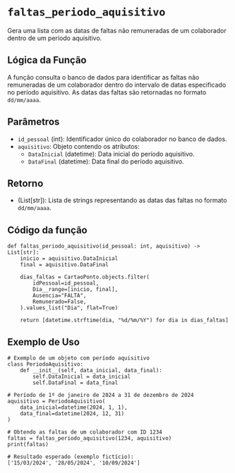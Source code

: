 # `faltas_periodo_aquisitivo`

Gera uma lista com as datas de faltas não remuneradas de um colaborador dentro de um período aquisitivo.

## Lógica da Função

A função consulta o banco de dados para identificar as faltas não remuneradas de um colaborador dentro do intervalo de datas especificado no período aquisitivo. As datas das faltas são retornadas no formato `dd/mm/aaaa`.

## Parâmetros
- `id_pessoal` (int): Identificador único do colaborador no banco de dados.
- `aquisitivo`: Objeto contendo os atributos:
  - `DataInicial` (datetime): Data inicial do período aquisitivo.
  - `DataFinal` (datetime): Data final do período aquisitivo.

## Retorno
- (List[str]): Lista de strings representando as datas das faltas no formato `dd/mm/aaaa`.

## Código da função

```{.py3 linenums="1"}
def faltas_periodo_aquisitivo(id_pessoal: int, aquisitivo) -> List[str]:
    inicio = aquisitivo.DataInicial
    final = aquisitivo.DataFinal

    dias_faltas = CartaoPonto.objects.filter(
        idPessoal=id_pessoal,
        Dia__range=[inicio, final],
        Ausencia="FALTA",
        Remunerado=False,
    ).values_list("Dia", flat=True)

    return [datetime.strftime(dia, "%d/%m/%Y") for dia in dias_faltas]
```

## Exemplo de Uso

```{.py3 linenums="1" hl_lines="18"}
# Exemplo de um objeto com período aquisitivo
class PeriodoAquisitivo:
    def __init__(self, data_inicial, data_final):
        self.DataInicial = data_inicial
        self.DataFinal = data_final

# Período de 1º de janeiro de 2024 a 31 de dezembro de 2024
aquisitivo = PeriodoAquisitivo(
    data_inicial=datetime(2024, 1, 1),
    data_final=datetime(2024, 12, 31)
)

# Obtendo as faltas de um colaborador com ID 1234
faltas = faltas_periodo_aquisitivo(1234, aquisitivo)
print(faltas)

# Resultado esperado (exemplo fictício):
['15/03/2024', '28/05/2024', '10/09/2024']
```
